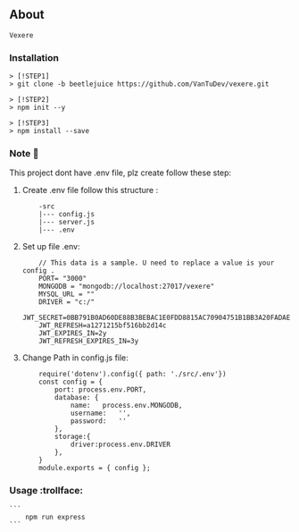 ## About
    Vexere 

### Installation

```	
> [!STEP1]
> git clone -b beetlejuice https://github.com/VanTuDev/vexere.git
```
```
> [!STEP2]
> npm init --y
```	
```
> [!STEP3]
> npm install --save
```
### Note :eyes:
This project dont have .env file, plz create follow these step:
1. Create .env file follow this structure :
    ```
        -src
        |--- config.js
        |--- server.js
        |--- .env 
    ```
2. Set up file .env: 
    ```
        // This data is a sample. U need to replace a value is your config .
        PORT= "3000"
        MONGODB = "mongodb://localhost:27017/vexere"
        MYSQL_URL = ""
        DRIVER = "c:/"
        JWT_SECRET=0BB791B0AD60DE88B3BEBAC1E0FDD8815AC70904751B1BB3A20FADAE35E024B6
        JWT_REFRESH=a1271215bf516bb2d14c 
        JWT_EXPIRES_IN=2y
        JWT_REFRESH_EXPIRES_IN=3y
    ```
 3. Change Path in config.js file:
    ```
        require('dotenv').config({ path: './src/.env'})
        const config = {
            port: process.env.PORT,
            database: {
                name:   process.env.MONGODB,
                username:   '',
                password:   ''
            },
            storage:{
                driver:process.env.DRIVER
            },
        }
        module.exports = { config }; 
    ```   
    
### Usage :trollface:
    ```
        npm run express
    ```